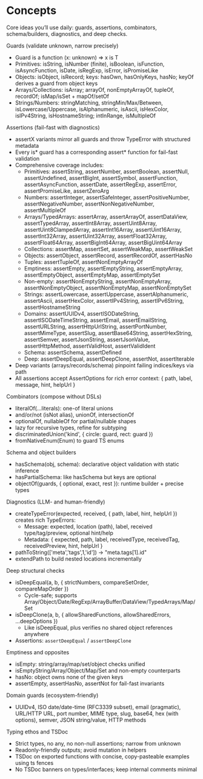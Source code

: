 # Concepts

Core ideas you’ll use daily: guards, assertions, combinators, schema/builders, diagnostics, and deep checks.

Guards (validate unknown, narrow precisely)
- Guard<T> is a function (x: unknown) => x is T
- Primitives: isString, isNumber (finite), isBoolean, isFunction, isAsyncFunction, isDate, isRegExp, isError, isPromiseLike
- Objects: isObject, isRecord; keys: hasOwn, hasOnlyKeys, hasNo; keyOf derives a guard from object keys
- Arrays/Collections: isArray; arrayOf, nonEmptyArrayOf, tupleOf, recordOf; isMap/isSet + mapOf/setOf
- Strings/Numbers: stringMatching, stringMin/Max/Between, isLowercase/Uppercase, isAlphanumeric, isAscii, isHexColor, isIPv4String, isHostnameString; intInRange, isMultipleOf

Assertions (fail-fast with diagnostics)
- assertX variants mirror all guards and throw TypeError with structured metadata
- Every is* guard has a corresponding assert* function for fail-fast validation
- Comprehensive coverage includes:
  - Primitives: assertString, assertNumber, assertBoolean, assertNull, assertUndefined, assertBigInt, assertSymbol, assertFunction, assertAsyncFunction, assertDate, assertRegExp, assertError, assertPromiseLike, assertZeroArg
  - Numbers: assertInteger, assertSafeInteger, assertPositiveNumber, assertNegativeNumber, assertNonNegativeNumber, assertMultipleOf
  - Arrays/TypedArrays: assertArray, assertArrayOf, assertDataView, assertTypedArray, assertInt8Array, assertUint8Array, assertUint8ClampedArray, assertInt16Array, assertUint16Array, assertInt32Array, assertUint32Array, assertFloat32Array, assertFloat64Array, assertBigInt64Array, assertBigUint64Array
  - Collections: assertMap, assertSet, assertWeakMap, assertWeakSet
  - Objects: assertObject, assertRecord, assertRecordOf, assertHasNo
  - Tuples: assertTupleOf, assertNonEmptyArrayOf
  - Emptiness: assertEmpty, assertEmptyString, assertEmptyArray, assertEmptyObject, assertEmptyMap, assertEmptySet
  - Non-empty: assertNonEmptyString, assertNonEmptyArray, assertNonEmptyObject, assertNonEmptyMap, assertNonEmptySet
  - Strings: assertLowercase, assertUppercase, assertAlphanumeric, assertAscii, assertHexColor, assertIPv4String, assertIPv6String, assertHostnameString
  - Domains: assertUUIDv4, assertISODateString, assertISODateTimeString, assertEmail, assertEmailString, assertURLString, assertHttpUrlString, assertPortNumber, assertMimeType, assertSlug, assertBase64String, assertHexString, assertSemver, assertJsonString, assertJsonValue, assertHttpMethod, assertValidHost, assertValidIdent
  - Schema: assertSchema, assertDefined
  - Deep: assertDeepEqual, assertDeepClone, assertNot, assertIterable
- Deep variants (arrays/records/schema) pinpoint failing indices/keys via path
- All assertions accept AssertOptions for rich error context: { path, label, message, hint, helpUrl }

Combinators (compose without DSLs)
- literalOf(...literals): one-of literal unions
- and/or/not (isNot alias), unionOf, intersectionOf
- optionalOf, nullableOf for partial/nullable shapes
- lazy for recursive types, refine for subtyping
- discriminatedUnion('kind', { circle: guard, rect: guard })
- fromNativeEnum(Enum) to guard TS enums

Schema and object builders
- hasSchema(obj, schema): declarative object validation with static inference
- hasPartialSchema: like hasSchema but keys are optional
- objectOf(guards, { optional, exact, rest }): runtime builder + precise types

Diagnostics (LLM- and human-friendly)
- createTypeError(expected, received, { path, label, hint, helpUrl }) creates rich TypeErrors:
  - Message: expected, location (path), label, received type/tag/preview, optional hint/help
  - Metadata: { expected, path, label, receivedType, receivedTag, receivedPreview, hint, helpUrl }
- pathToString(['meta','tags',1,'id']) → "meta.tags[1].id"
- extendPath to build nested locations incrementally

Deep structural checks
- isDeepEqual(a, b, { strictNumbers, compareSetOrder, compareMapOrder })
  - Cycle-safe; supports Array/Object/Date/RegExp/ArrayBuffer/DataView/TypedArrays/Map/Set
- isDeepClone(a, b, { allowSharedFunctions, allowSharedErrors, ...deepOptions })
  - Like isDeepEqual, plus verifies no shared object references anywhere
- Assertions: `assertDeepEqual` / `assertDeepClone`

Emptiness and opposites
- isEmpty: string/array/map/set/object checks unified
- isEmptyString/Array/Object/Map/Set and non-empty counterparts
- hasNo: object owns none of the given keys
- assertEmpty, assertHasNo, assertNot for fail-fast invariants

Domain guards (ecosystem-friendly)
- UUIDv4, ISO date/date-time (RFC3339 subset), email (pragmatic), URL/HTTP URL, port number, MIME type, slug, base64, hex (with options), semver, JSON string/value, HTTP methods

Typing ethos and TSDoc
- Strict types, no any, no non-null assertions; narrow from unknown
- Readonly-friendly outputs; avoid mutation in helpers
- TSDoc on exported functions with concise, copy-pasteable examples using ts fences
- No TSDoc banners on types/interfaces; keep internal comments minimal

